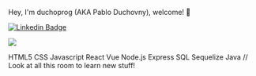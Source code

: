  Hey, I'm duchoprog (AKA Pablo Duchovny), welcome! 👋

[![Linkedin Badge](https://img.shields.io/badge/-duchoprog-blue?style=flat-square&logo=Linkedin&logoColor=white&link=https://https://www.linkedin.com/in/pablo-l-duchovny/)](https://www.linkedin.com/in/pablo-l-duchovny/)

![](https://img.shields.io/badge/HTML5-orange&logo=HTML5)


<span class="know">HTML5</span>
                <span class="know">CSS</span>
                <span class="know">Javascript</span>
                <span class="know">React</span>
                <span class="know">Vue</span>
                <span class="know">Node.js</span>
                <span class="know">Express</span>
                <span class="know">SQL</span>
                <span class="know">Sequelize</span>
                <span class="know">Java</span>
                <span class="know">// Look</span>
                <span class="know">at</span>
                <span class="know">all</span>
                <span class="know">this</span>
                <span class="know">room</span>
                <span class="know">to</span>
                <span class="know">learn</span>
                <span class="know">new</span>
                <span class="know">stuff!</span>
